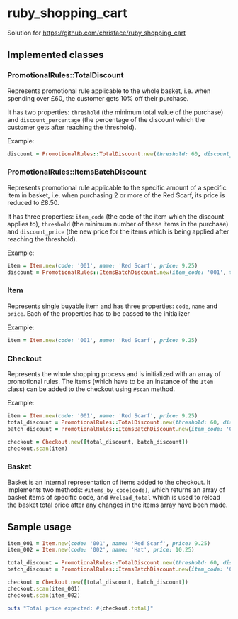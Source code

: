 # ruby_shopping_cart

Solution for https://github.com/chrisface/ruby_shopping_cart

## Implemented classes

### PromotionalRules::TotalDiscount
Represents promotional rule applicable to the whole basket, i.e. when spending over £60, the customer gets 10% off their purchase.

It has two properties: `threshold` (the minimum total value of the purchase) and `discount_percentage` (the percentage of the discount which the customer gets after reaching the threshold).

Example:
```ruby
discount = PromotionalRules::TotalDiscount.new(threshold: 60, discount_percentage: 10)
```

### PromotionalRules::ItemsBatchDiscount
Represents promotional rule applicable to the specific amount of a specific item in basket, i.e. when purchasing 2 or more of the Red Scarf, its price is reduced to £8.50.

It has three properties: `item_code` (the code of the item which the discount applies to), `threshold` (the minimum number of these items in the purchase) and `discount_price` (the new price for the items which is being applied after reaching the threshold).

Example:
```ruby
item = Item.new(code: '001', name: 'Red Scarf', price: 9.25)
discount = PromotionalRules::ItemsBatchDiscount.new(item_code: '001', threshold: 2, discount_price: 8.50)
```

### Item
Represents single buyable item and has three properties: `code`, `name` and `price`. Each of the properties has to be passed to the initializer

Example:
```ruby
item = Item.new(code: '001', name: 'Red Scarf', price: 9.25)
```

### Checkout
Represents the whole shopping process and is initialized with an array of promotional rules. The items (which have to be an instance of the `Item` class) can be added to the checkout using `#scan` method.

Example:
```ruby
item = Item.new(code: '001', name: 'Red Scarf', price: 9.25)
total_discount = PromotionalRules::TotalDiscount.new(threshold: 60, discount_percentage: 10)
batch_discount = PromotionalRules::ItemsBatchDiscount.new(item_code: '001', threshold: 2, discount_price: 8.50)

checkout = Checkout.new([total_discount, batch_discount])
checkout.scan(item)
```

### Basket
Basket is an internal representation of items added to the checkout. It implements two methods: `#items_by_code(code)`, which returns an array of basket items of specific code, and `#reload_total` which is used to reload the basket total price after any changes in the items array have been made.


## Sample usage

```ruby
item_001 = Item.new(code: '001', name: 'Red Scarf', price: 9.25)
item_002 = Item.new(code: '002', name: 'Hat', price: 10.25)

total_discount = PromotionalRules::TotalDiscount.new(threshold: 60, discount_percentage: 10)
batch_discount = PromotionalRules::ItemsBatchDiscount.new(item_code: '001', threshold: 2, discount_price: 8.50)

checkout = Checkout.new([total_discount, batch_discount])
checkout.scan(item_001)
checkout.scan(item_002)

puts "Total price expected: #{checkout.total}"
```
